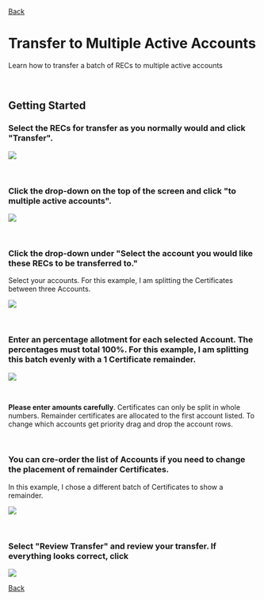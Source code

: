 [Back](https://mrets.github.io/Help/index)

# Transfer to Multiple Active Accounts

Learn how to transfer a batch of RECs to multiple active accounts

<br>

## Getting Started

### Select the RECs for transfer as you normally would and click "Transfer".

![](https://github.com/mrets/photos/blob/master/transfer_to_multiple1b.png?raw=true)

<br>

### Click the drop-down on the top of the screen and click "to multiple active accounts".

![](https://github.com/mrets/photos/blob/master/transfer_to_multiple2b.png?raw=true)

<br>

### Click the drop-down under "Select the account you would like these RECs to be transferred to."

Select your accounts. For this example, I am splitting the Certificates between three Accounts.

![](https://github.com/mrets/photos/blob/master/transfer_to_multiple3b.png?raw=true)

<br>

### Enter an percentage allotment for each selected Account. The percentages must total 100%. For this example, I am splitting this batch evenly with a 1 Certificate remainder. 

![](https://github.com/mrets/photos/blob/master/transfer_to_multiple4b.png?raw=true)

<br>

**Please enter amounts carefully**. Certificates can only be split in whole numbers. Remainder certificates are allocated to the first account listed. To change which accounts get priority drag and drop the account rows. 

<br>

### You can cre-order the list of Accounts if you need to change the placement of remainder Certificates.

In this example, I chose a different batch of Certificates to show a remainder.

![](https://github.com/mrets/photos/blob/master/transfer_to_multiple6b.png?raw=true)

<br>

### Select "Review Transfer" and review your transfer. If everything looks correct, click 

![](https://github.com/mrets/photos/blob/master/transfer_to_multiple7.png?raw=true)

[Back](https://mrets.github.io/Help/index)
